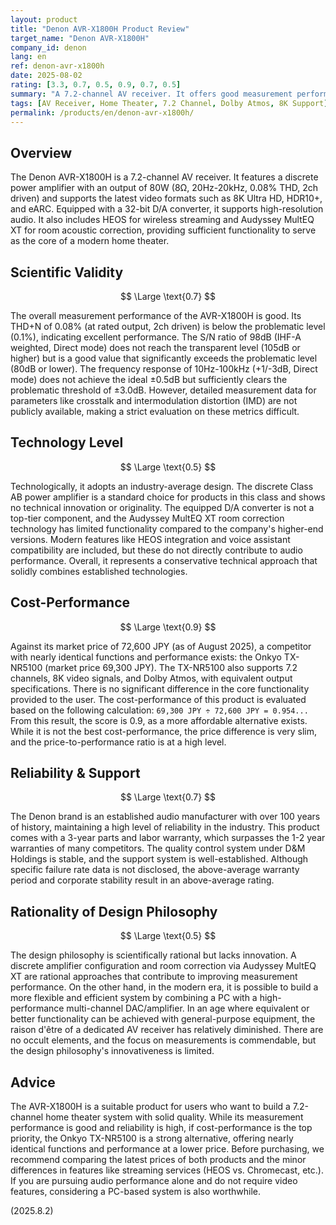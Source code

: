 ```yaml
---
layout: product
title: "Denon AVR-X1800H Product Review"
target_name: "Denon AVR-X1800H"
company_id: denon
lang: en
ref: denon-avr-x1800h
date: 2025-08-02
rating: [3.3, 0.7, 0.5, 0.9, 0.7, 0.5]
summary: "A 7.2-channel AV receiver. It offers good measurement performance but is technologically standard. Its cost-performance is not top-rated due to the existence of more affordable competitors."
tags: [AV Receiver, Home Theater, 7.2 Channel, Dolby Atmos, 8K Support]
permalink: /products/en/denon-avr-x1800h/
---
```


## Overview

The Denon AVR-X1800H is a 7.2-channel AV receiver. It features a discrete power amplifier with an output of 80W (8Ω, 20Hz-20kHz, 0.08% THD, 2ch driven) and supports the latest video formats such as 8K Ultra HD, HDR10+, and eARC. Equipped with a 32-bit D/A converter, it supports high-resolution audio. It also includes HEOS for wireless streaming and Audyssey MultEQ XT for room acoustic correction, providing sufficient functionality to serve as the core of a modern home theater.

## Scientific Validity

$$ \Large \text{0.7} $$

The overall measurement performance of the AVR-X1800H is good. Its THD+N of 0.08% (at rated output, 2ch driven) is below the problematic level (0.1%), indicating excellent performance. The S/N ratio of 98dB (IHF-A weighted, Direct mode) does not reach the transparent level (105dB or higher) but is a good value that significantly exceeds the problematic level (80dB or lower). The frequency response of 10Hz-100kHz (+1/-3dB, Direct mode) does not achieve the ideal ±0.5dB but sufficiently clears the problematic threshold of ±3.0dB. However, detailed measurement data for parameters like crosstalk and intermodulation distortion (IMD) are not publicly available, making a strict evaluation on these metrics difficult.

## Technology Level

$$ \Large \text{0.5} $$

Technologically, it adopts an industry-average design. The discrete Class AB power amplifier is a standard choice for products in this class and shows no technical innovation or originality. The equipped D/A converter is not a top-tier component, and the Audyssey MultEQ XT room correction technology has limited functionality compared to the company's higher-end versions. Modern features like HEOS integration and voice assistant compatibility are included, but these do not directly contribute to audio performance. Overall, it represents a conservative technical approach that solidly combines established technologies.

## Cost-Performance

$$ \Large \text{0.9} $$

Against its market price of 72,600 JPY (as of August 2025), a competitor with nearly identical functions and performance exists: the Onkyo TX-NR5100 (market price 69,300 JPY). The TX-NR5100 also supports 7.2 channels, 8K video signals, and Dolby Atmos, with equivalent output specifications. There is no significant difference in the core functionality provided to the user. The cost-performance of this product is evaluated based on the following calculation:
`69,300 JPY ÷ 72,600 JPY = 0.954...`
From this result, the score is 0.9, as a more affordable alternative exists. While it is not the best cost-performance, the price difference is very slim, and the price-to-performance ratio is at a high level.

## Reliability & Support

$$ \Large \text{0.7} $$

The Denon brand is an established audio manufacturer with over 100 years of history, maintaining a high level of reliability in the industry. This product comes with a 3-year parts and labor warranty, which surpasses the 1-2 year warranties of many competitors. The quality control system under D&M Holdings is stable, and the support system is well-established. Although specific failure rate data is not disclosed, the above-average warranty period and corporate stability result in an above-average rating.

## Rationality of Design Philosophy

$$ \Large \text{0.5} $$

The design philosophy is scientifically rational but lacks innovation. A discrete amplifier configuration and room correction via Audyssey MultEQ XT are rational approaches that contribute to improving measurement performance. On the other hand, in the modern era, it is possible to build a more flexible and efficient system by combining a PC with a high-performance multi-channel DAC/amplifier. In an age where equivalent or better functionality can be achieved with general-purpose equipment, the raison d'être of a dedicated AV receiver has relatively diminished. There are no occult elements, and the focus on measurements is commendable, but the design philosophy's innovativeness is limited.

## Advice

The AVR-X1800H is a suitable product for users who want to build a 7.2-channel home theater system with solid quality. While its measurement performance is good and reliability is high, if cost-performance is the top priority, the Onkyo TX-NR5100 is a strong alternative, offering nearly identical functions and performance at a lower price. Before purchasing, we recommend comparing the latest prices of both products and the minor differences in features like streaming services (HEOS vs. Chromecast, etc.). If you are pursuing audio performance alone and do not require video features, considering a PC-based system is also worthwhile.

(2025.8.2)
